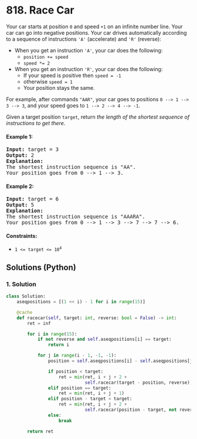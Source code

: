 # 818. Race Car
Your car starts at position `0` and speed `+1` on an infinite number line. Your car can go into negative positions. Your car drives automatically according to a sequence of instructions `'A'` (accelerate) and `'R'` (reverse):
* When you get an instruction `'A'`, your car does the following:
    * `position += speed`
    * `speed *= 2`
* When you get an instruction `'R'`, your car does the following:
    * If your speed is positive then `speed = -1`
    * otherwise `speed = 1`
    * Your position stays the same.

For example, after commands `"AAR"`, your car goes to positions `0 --> 1 --> 3 --> 3`, and your speed goes to `1 --> 2 --> 4 --> -1`.

Given a target position `target`, return *the length of the shortest sequence of instructions to get there*.

#### Example 1:
<pre>
<strong>Input:</strong> target = 3
<strong>Output:</strong> 2
<strong>Explanation:</strong>
The shortest instruction sequence is "AA".
Your position goes from 0 --> 1 --> 3.
</pre>

#### Example 2:
<pre>
<strong>Input:</strong> target = 6
<strong>Output:</strong> 5
<strong>Explanation:</strong>
The shortest instruction sequence is "AAARA".
Your position goes from 0 --> 1 --> 3 --> 7 --> 7 --> 6.
</pre>

#### Constraints:
* <code>1 <= target <= 10<sup>4</sup></code>

## Solutions (Python)

### 1. Solution
```Python
class Solution:
    aseqpositions = [(1 << i) - 1 for i in range(15)]

    @cache
    def racecar(self, target: int, reverse: bool = False) -> int:
        ret = inf

        for i in range(15):
            if not reverse and self.aseqpositions[i] == target:
                return i

            for j in range(i - 1, -1, -1):
                position = self.aseqpositions[i] - self.aseqpositions[j]

                if position < target:
                    ret = min(ret, i + j + 2 +
                              self.racecar(target - position, reverse))
                elif position == target:
                    ret = min(ret, i + j + 1)
                elif position - target < target:
                    ret = min(ret, i + j + 2 +
                              self.racecar(position - target, not reverse))
                else:
                    break

        return ret
```
